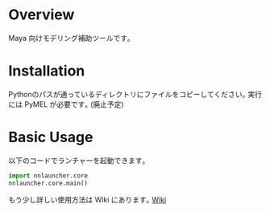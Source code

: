 # Overview
Maya 向けモデリング補助ツールです｡

# Installation
Pythonのパスが通っているディレクトリにファイルをコピーしてください｡
実行には PyMEL が必要です｡ (廃止予定)

# Basic Usage
以下のコードでランチャーを起動できます｡
```python
import nnlauncher.core
nnlauncher.core.main()
```

もう少し詳しい使用方法は Wiki にあります｡
[Wiki](https://github.com/ichiyonnana/nntools_maya/wiki)
